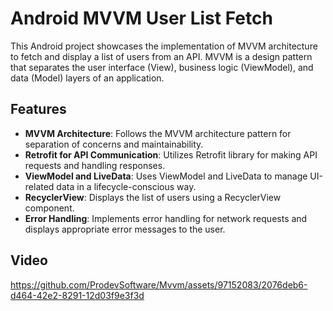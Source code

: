 # Android MVVM User List Fetch

This Android project showcases the implementation of MVVM architecture to fetch and display a list of users from an API. MVVM is a design pattern that separates the user interface (View), business logic (ViewModel), and data (Model) layers of an application.

## Features

- **MVVM Architecture**: Follows the MVVM architecture pattern for separation of concerns and maintainability.
- **Retrofit for API Communication**: Utilizes Retrofit library for making API requests and handling responses.
- **ViewModel and LiveData**: Uses ViewModel and LiveData to manage UI-related data in a lifecycle-conscious way.
- **RecyclerView**: Displays the list of users using a RecyclerView component.
- **Error Handling**: Implements error handling for network requests and displays appropriate error messages to the user.

  
## Video
https://github.com/ProdevSoftware/Mvvm/assets/97152083/2076deb6-d464-42e2-8291-12d03f9e3f3d
